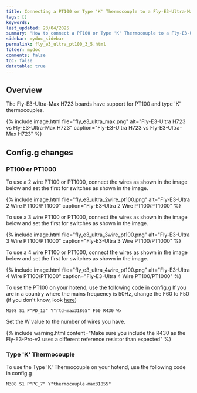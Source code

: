 ```yaml
---
title: Connecting a PT100 or Type 'K' Thermocouple to a Fly-E3-Ultra-Max H723 in RRF 3.5.0 Onwards
tags: []
keywords: 
last_updated: 23/04/2025
summary: "How to connect a PT100 or Type 'K' Thermocouple to a Fly-E3-Ultra"
sidebar: mydoc_sidebar
permalink: fly_e3_ultra_pt100_3_5.html
folder: mydoc
comments: false
toc: false
datatable: true
---
```


## Overview

The Fly-E3-Ultra-Max H723 boards have support for PT100 and type 'K' thermocouples.    

{% include image.html file="fly_e3_ultra_max.png" alt="Fly-E3-Ultra H723 vs Fly-E3-Ultra-Max H723" caption="Fly-E3-Ultra H723 vs Fly-E3-Ultra-Max H723" %}

## Config.g changes

### PT100 or PT1000

To use a 2 wire PT100 or PT1000, connect the wires as shown in the image below and set the first for switches as shown in the image.

{% include image.html file="fly_e3_ultra_2wire_pt100.png" alt="Fly-E3-Ultra 2 Wire PT100/PT1000" caption="Fly-E3-Ultra 2 Wire PT100/PT1000" %}  

To use a 3 wire PT100 or PT1000, connect the wires as shown in the image below and set the first for switches as shown in the image.

{% include image.html file="fly_e3_ultra_3wire_pt100.png" alt="Fly-E3-Ultra 3 Wire PT100/PT1000" caption="Fly-E3-Ultra 3 Wire PT100/PT1000" %}  

To use a 4 wire PT100 or PT1000, connect the wires as shown in the image below and set the first for switches as shown in the image.

{% include image.html file="fly_e3_ultra_4wire_pt100.png" alt="Fly-E3-Ultra 4 Wire PT100/PT1000" caption="Fly-E3-Ultra 4 Wire PT100/PT1000" %}  

To use the PT100 on your hotend, use the following code in config.g
If you are in a country where the mains frequency is 50Hz, change the F60 to F50 (if you don't know, look [here](https://www.oaktreeproducts.com/img/product/description/List%20of%20Worldwide%20AC%20Voltages.pdf))

```text
M308 S1 P"PD_13" Y"rtd-max31865" F60 R430 Wx
```

Set the W value to the number of wires you have.

{% include warning.html content="Make sure you include the R430 as the Fly-E3-Pro-v3 uses a different reference resistor than expected" %}

### Type 'K' Thermocouple

To use the Type 'K' Thermocouple on your hotend, use the following code in config.g

```text
M308 S1 P"PC_7" Y"thermocouple-max31855"
```
